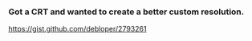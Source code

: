 ### Got a CRT and wanted to create a better custom resolution.

https://gist.github.com/debloper/2793261
